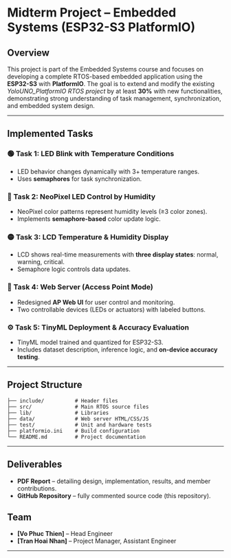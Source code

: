 # Midterm Project – Embedded Systems (ESP32-S3 PlatformIO)

## Overview

This project is part of the Embedded Systems course and focuses on developing a complete RTOS-based embedded application using the **ESP32-S3** with **PlatformIO**.
The goal is to extend and modify the existing *YoloUNO_PlatformIO RTOS project* by at least **30%** with new functionalities, demonstrating strong understanding of task management, synchronization, and embedded system design.

---

## Implemented Tasks

### 🟢 Task 1: LED Blink with Temperature Conditions

* LED behavior changes dynamically with 3+ temperature ranges.
* Uses **semaphores** for task synchronization.

### 🔵 Task 2: NeoPixel LED Control by Humidity

* NeoPixel color patterns represent humidity levels (≥3 color zones).
* Implements **semaphore-based** color update logic.

### 🟡 Task 3: LCD Temperature & Humidity Display

* LCD shows real-time measurements with **three display states**: normal, warning, critical.
* Semaphore logic controls data updates.

### 🔴 Task 4: Web Server (Access Point Mode)

* Redesigned **AP Web UI** for user control and monitoring.
* Two controllable devices (LEDs or actuators) with labeled buttons.

### ⚙️ Task 5: TinyML Deployment & Accuracy Evaluation

* TinyML model trained and quantized for ESP32-S3.
* Includes dataset description, inference logic, and **on-device accuracy testing**.

---

## Project Structure

```
├── include/          # Header files
├── src/              # Main RTOS source files
├── lib/              # Libraries
├── data/             # Web server HTML/CSS/JS
├── test/             # Unit and hardware tests
├── platformio.ini    # Build configuration
└── README.md         # Project documentation
```

---

## Deliverables

* **PDF Report** – detailing design, implementation, results, and member contributions.
* **GitHub Repository** – fully commented source code (this repository).

## Team

* **[Vo Phuc Thien]** – Head Engineer
* **[Tran Hoai Nhan]** – Project Manager, Assistant Engineer


---

